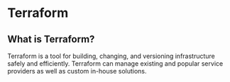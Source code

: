 # Terraform

## What is Terraform?

Terraform is a tool for building, changing, and versioning infrastructure safely and efficiently. Terraform can manage existing and popular service providers as well as custom in-house solutions.
